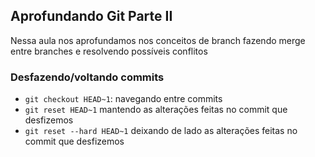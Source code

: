 ## Aprofundando Git Parte II

Nessa aula nos aprofundamos nos conceitos de branch fazendo merge entre branches e resolvendo possíveis conflitos

### Desfazendo/voltando commits

- `git checkout HEAD~1`: navegando entre commits
- `git reset HEAD~1` mantendo as alterações feitas no commit que desfizemos
- `git reset --hard HEAD~1` deixando de lado as alterações feitas no commit que desfizemos